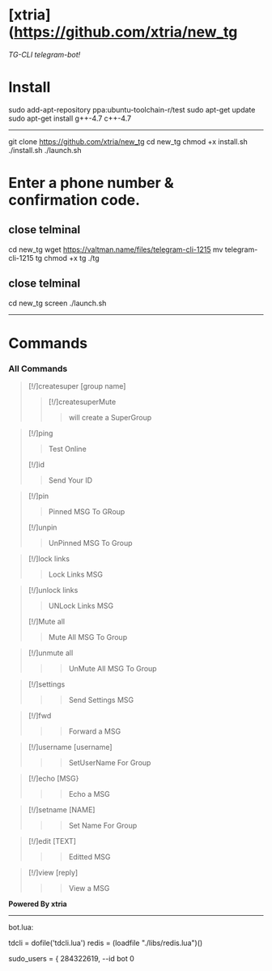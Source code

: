 # [xtria](https://github.com/xtria/new_tg
*TG-CLI telegram-bot!*

# Install


sudo add-apt-repository ppa:ubuntu-toolchain-r/test
sudo apt-get update
sudo apt-get install g++-4.7 c++-4.7

-----------

git clone https://github.com/xtria/new_tg
cd new_tg
chmod +x install.sh
./install.sh
./launch.sh
# Enter a phone number & confirmation code.

close telminal
-----------


cd new_tg
wget https://valtman.name/files/telegram-cli-1215
mv telegram-cli-1215 tg
chmod +x tg
./tg

close telminal
-----------
cd new_tg
screen ./launch.sh

-----------
# Commands
### All Commands
>[!/]createsuper [group name]
>
>>[!/]createsuperMute
>>>will create a SuperGroup


>[!/]ping
>>Test Online
>
>[!/]id
>>Send Your ID


>[!/]pin
>>Pinned MSG To GRoup
>
>[!/]unpin
>>UnPinned MSG To Group

>[!/]lock links
>>Lock Links MSG

>[!/]unlock links
>>UNLock Links MSG
>
>[!/]Mute all
>>Mute All MSG To Group


> [!/]unmute all 
>>>UnMute All MSG To Group

> [!/]settings
>>>Send Settings MSG

> [!/]fwd
>>>Forward a MSG

> [!/]username [username]
>>>SetUserName For Group

> [!/]echo [MSG}
>>>Echo a MSG

> [!/]setname [NAME]
>>>Set Name For Group

> [!/]edit [TEXT]
>>>Editted MSG

> [!/]view [reply]
>>>View a MSG


<b>Powered By xtria</b>

---------------
bot.lua:

tdcli = dofile('tdcli.lua')
redis = (loadfile "./libs/redis.lua")()

sudo_users = {
  284322619,  --id bot
  0
